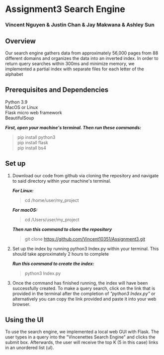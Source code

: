 # Assignment3 Search Engine
### Vincent Nguyen & Justin Chan & Jay Makwana & Ashley Sun

## Overview
Our search engine gathers data from approximately 56,000 pages from 88 different domains and organizes the data into an inverted index. In order to return query searches within 300ms and minimize memory, we implemented a partial index with separate files for each letter of the alphabet

## Prerequisites and Dependencies
Python 3.9  
MacOS or Linux  
Flask micro web framework  
BeautifulSoup  

***First, open your machine's terminal. Then run these commands:***  
> pip install python3  
> pip install flask  
> pip install bs4  

## Set up  
1. Download our code from github via cloning the repository and navigate to said directory within your machine's terminal.   

    ***For Linux:***  
    > cd /home/user/my_project  

    ***For macOS:***  
    > cd /Users/user/my_project 

    ***Then run this command to clone the repository***   
    > git clone https://github.com/Vincent10351/Assignment3.git  

2. Set up the index by running python3 Index.py within your terminal. This should take approximately 2 hours to complete  

    ***Run this command to create the index:***
    > python3 Index.py  

3. Once the command has finished running, the index will have been successfully created. To make a query search, click on the link that is provided in the terminal after the completion of *"python3 Index.py"* or alternatively you can copy the link provided and paste it into your web browser.

## Using the UI
To use the search engine, we implemented a local web GUI with Flask. The user types in a query into the "Vincenettes Search Engine" and clicks the submit box. Afterwards, the user will receive the top K (5 in this case) links in an unordered list (ul). 